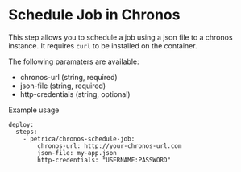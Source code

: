 # Schedule Job in Chronos

This step allows you to schedule a job using a json file to a chronos instance. It requires `curl` to be installed on the container.

The following paramaters are available:

* chronos-url (string, required)
* json-file (string, required)
* http-credentials (string, optional)

Example usage

```
deploy:
  steps:
    - petrica/chronos-schedule-job:
        chronos-url: http://your-chronos-url.com
        json-file: my-app.json
        http-credentials: "USERNAME:PASSWORD"
```